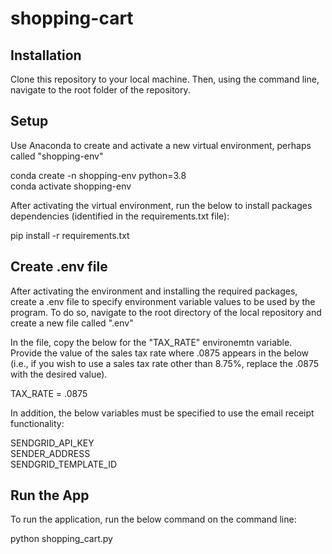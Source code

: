 # shopping-cart

## Installation
Clone this repository to your local machine. Then, using the command line, navigate to the root folder of the repository.


## Setup
Use Anaconda to create and activate a new virtual environment, perhaps called "shopping-env"

conda create -n shopping-env python=3.8  
conda activate shopping-env

After activating the virtual environment, run the below to install packages dependencies (identified in the requirements.txt file):

pip install -r requirements.txt 


## Create .env file

After activating the environment and installing the required packages, create a .env file to specify environment variable values to be used by the program. To do so, navigate to the root directory of the local repository and create a new file called ".env"

In the file, copy the below for the "TAX_RATE" environemtn variable. Provide the value of the sales tax rate where .0875 appears in the below (i.e., if you wish to use a sales tax rate other than 8.75%, replace the .0875 with the desired value).

TAX_RATE = .0875

In addition, the below variables must be specified to use the email receipt functionality:

SENDGRID_API_KEY  
SENDER_ADDRESS  
SENDGRID_TEMPLATE_ID  


## Run the App
To run the application, run the below command on the command line:

python shopping_cart.py